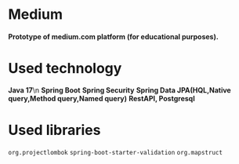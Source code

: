 # Medium
#### Prototype of medium.com platform (for educational purposes).
# Used technology
**Java 17**\n
**Spring Boot**
**Spring Security**
**Spring Data JPA(HQL,Native query,Method query,Named query)**
**RestAPI, Postgresql**
# Used libraries

```org.projectlombok```
```spring-boot-starter-validation```
```org.mapstruct```
